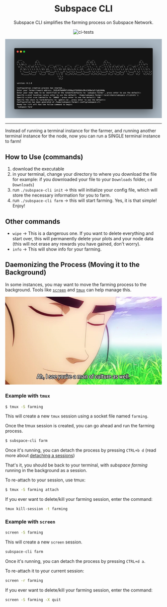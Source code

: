 <div align="center">

# Subspace CLI

Subspace CLI simplifies the farming process on Subspace Network.

![ci-tests](https://github.com/subspace/subspace-cli/actions/workflows/ci-tests.yml/badge.svg)

![prompt](images/subspace-cli-prompt.png)


</div>

---

Instead of running a terminal instance for the farmer, and running another terminal instance for the node, now you can run a SINGLE terminal instance to farm!

## How to Use (commands)

1. download the executable
2. in your terminal, change your directory to where you download the file for example: if you downloaded your file to your `Downloads` folder, `cd Downloads`)
3. run `./subspace-cli init` -> this will initialize your config file, which will store the necessary information for you to farm.
4. run `./subspace-cli farm` -> this will start farming. Yes, it is that simple! Enjoy!

## Other commands

- `wipe` -> This is a dangerous one. If you want to delete everything and start over, this will permanently delete your plots and your node data (this will not erase any rewards you have gained, don't worry).
- `info` -> This will show info for your farming.

## Daemonizing the Process (Moving it to the Background)

In some instances, you may want to move the farming process to the background. Tools like [`screen`](https://www.gnu.org/software/screen/manual/screen.html) and [`tmux`](https://github.com/tmux/tmux) can help manage this.

![Alt text](images/culture.jpeg)

### Example with `tmux`

```sh
$ tmux -S farming
```

This will create a new `tmux` session using a socket file named `farming`.

Once the tmux session is created, you can go ahead and run the farming process.

```sh
$ subspace-cli farm
```

Once it's running, you can detach the process by pressing `CTRL+b d` (read more about [detaching a sessions](https://linuxhint.com/detach-session-tmux/))

That's it, you should be back to your terminal, with *subspace farming* running in the background as a session.

To re-attach to your session, use tmux:

```sh
$ tmux -S farming attach
```

If you ever want to delete/kill your farming session, enter the command:

```sh
tmux kill-session -t farming
```

### Example with `screen`


```sh
screen -S farming
```

This will create a new `screen` session.

```sh
subspace-cli farm
```

Once it's running, you can detach the process by pressing `CTRL+d a`.

To re-attach it to your current session:

```sh
screen -r farming
```

If you ever want to delete/kill your farming session, enter the command:

```sh
screen -S farming -X quit
```

